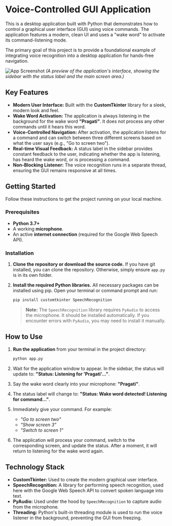 # Voice-Controlled GUI Application

This is a desktop application built with Python that demonstrates how to control a graphical user interface (GUI) using voice commands. The application features a modern, clean UI and uses a "wake word" to activate its command-listening mode.

The primary goal of this project is to provide a foundational example of integrating voice recognition into a desktop application for hands-free navigation.

![App Screenshot](https://i.imgur.com/8a1bJ2M.png)
*(A preview of the application's interface, showing the sidebar with the status label and the main screen area.)*

## Key Features

- **Modern User Interface:** Built with the **CustomTkinter** library for a sleek, modern look and feel.
- **Wake Word Activation:** The application is always listening in the background for the wake word **"Pragati"**. It does not process any other commands until it hears this word.
- **Voice-Controlled Navigation:** After activation, the application listens for a command and can switch between three different screens based on what the user says (e.g., "Go to screen two").
- **Real-time Visual Feedback:** A status label in the sidebar provides constant feedback to the user, indicating whether the app is listening, has heard the wake word, or is processing a command.
- **Non-Blocking Listener:** The voice recognition runs in a separate thread, ensuring the GUI remains responsive at all times.

## Getting Started

Follow these instructions to get the project running on your local machine.

### Prerequisites

- **Python 3.7+**
- A working **microphone**.
- An active **internet connection** (required for the Google Web Speech API).

### Installation

1.  **Clone the repository or download the source code.**
    If you have git installed, you can clone the repository. Otherwise, simply ensure `app.py` is in its own folder.

2.  **Install the required Python libraries.**
    All necessary packages can be installed using pip. Open your terminal or command prompt and run:
    ```sh
    pip install customtkinter SpeechRecognition
    ```
    > **Note:** The `SpeechRecognition` library requires `PyAudio` to access the microphone. It should be installed automatically. If you encounter errors with `PyAudio`, you may need to install it manually.

## How to Use

1.  **Run the application** from your terminal in the project directory:
    ```sh
    python app.py
    ```

2.  Wait for the application window to appear. In the sidebar, the status will update to: **"Status: Listening for 'Pragati'..."**.

3.  Say the wake word clearly into your microphone: **"Pragati"**.

4.  The status label will change to: **"Status: Wake word detected! Listening for command..."**.

5.  Immediately give your command. For example:
    - *"Go to screen two"*
    - *"Show screen 3"*
    - *"Switch to screen 1"*

6.  The application will process your command, switch to the corresponding screen, and update the status. After a moment, it will return to listening for the wake word again.

## Technology Stack

- **CustomTkinter:** Used to create the modern graphical user interface.
- **SpeechRecognition:** A library for performing speech recognition, used here with the Google Web Speech API to convert spoken language into text.
- **PyAudio:** Used under the hood by `SpeechRecognition` to capture audio from the microphone.
- **Threading:** Python's built-in threading module is used to run the voice listener in the background, preventing the GUI from freezing.
